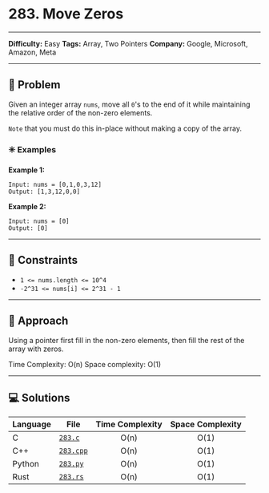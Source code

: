 # 283. Move Zeros

---
**Difficulty:** Easy
**Tags:** Array, Two Pointers
**Company:** Google, Microsoft, Amazon, Meta
___
## 🧠 Problem

Given an integer array `nums`, move all `0`'s to the end of it while maintaining the relative order of the non-zero elements.

`Note` that you must do this in-place without making a copy of the array.


### ✳️ Examples

**Example 1:**

    Input: nums = [0,1,0,3,12]
    Output: [1,3,12,0,0]

**Example 2:**

    Input: nums = [0]
    Output: [0]

---
## 📌 Constraints

- `1 <= nums.length <= 10^4`
- `-2^31 <= nums[i] <= 2^31 - 1`

---

## 🚀 Approach

Using a pointer first fill in the non-zero elements, then fill the rest of the array with zeros.

Time Complexity: O(n)
Space complexity: O(1)

---

## 💻 Solutions

| Language | File                   | Time Complexity | Space Complexity |
| -------- | ---------------------- | :-------------: | :--------------: |
| C        | [`283.c`](./283.c)     |      O(n)       |       O(1)       |
| C++      | [`283.cpp`](./283.cpp) |      O(n)       |       O(1)       |
| Python   | [`283.py`](./283.py)   |      O(n)       |       O(1)       |
| Rust     | [`283.rs`](./283.rs)   |      O(n)       |       O(1)       |
